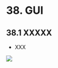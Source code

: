 # 38. GUI

## 38.1 XXXXX
- XXX
	
![](https://raw.githubusercontent.com/Siv3D/siv3d.site.resource/main/2025/tutorial2/gui/1.png)

```cpp

```

